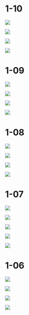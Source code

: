 # 1-10

![](/assets/1-1001import.png)

![](/assets/1-1002import.png)

![](/assets/1-1003import.png)

![](/assets/1-1004import.png)



# 1-09

![](/assets/10901import.png)

![](/assets/10902import.png)

![](/assets/10903import.png)

![](/assets/10904import.png)



# 1-08

![](/assets/10801import.png)

![](/assets/10802import.png)

![](/assets/10803import.png)

![](/assets/10804import.png)



# 1-07

![](/assets/10700import.png)

![](/assets/10701import.png)

![](/assets/10702import.png)

![](/assets/10703import.png)

![](/assets/10704import.png)



# 1-06

![](/assets/10601import.png)

![](/assets/10602import.png)

![](/assets/10603import.png)

![](/assets/10604import.png)

